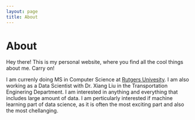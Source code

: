 ```yaml
---
layout: page
title: About
---
```


# About

<p class="message">
  Hey there! This is my personal website, where you find all the cool things about me. Carry on!
</p>

I am currenly doing MS in Computer Science at [Rutgers Univesity](rutgers.edu). I am also working as a Data Scientist with Dr. Xiang Liu in the Transportation Enginering Department. I am interested in anything and everything that includes large amount of data. I am perticularly interested if machine learning part of data science, as it is often the most exciting part and also the most chellanging. 
